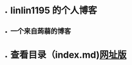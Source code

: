 - # linlin1195 的个人博客
- ## 一个来自蒟蒻的博客
- # 查看目录（index.md)[网址版](https://github.com/linlin1195/linlin1195.github.io/blob/main/index.md)
